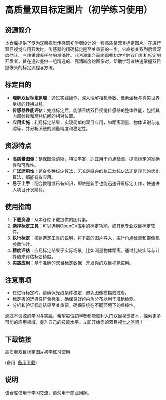 # 高质量双目标定图片（初学练习使用）

## 资源简介

本仓库提供了专为双目视觉传感器初学者设计的一套高质量双目标定图片。在进行双目视觉应用开发时，传感器的精确标定是至关重要的一步，它直接关系到后续深度估计、三维重建等任务的准确性。此资源集合面向那些初次接触双目相机标定的开发者，旨在通过提供一组精选的、高清晰度的图像对，帮助学习者快速掌握双目摄像头的标定流程与方法。

## 标定目的

- **理解双目标定原理**：通过实践操作，深入理解相机参数、像素坐标与真实世界坐标的转换过程。
- **传感器性能评估**：完成标定后，能够评估双目视觉传感器的整体性能，包括其内部参数和两相机间的相对位置。
- **应用实施**：利用标定结果，实现简单的双目应用，如距离测量、物体识别与追踪等，并分析系统的测量精度和稳定性。

## 资源特点

- **高质量图像**：确保图像清晰，特征丰富，适宜用于角点检测，提高标定的准确性和可靠性。
- **广泛适用性**：适合多种标定算法，无论是经典的张正友标定法还是现代的优化算法，都能有效应用。
- **易于上手**：配合教程或已有知识，即使是新手也能迅速开展标定工作，快速进入项目开发阶段。

## 使用指南

1. **下载资源**：从本仓库下载提供的图片集。
2. **选择标定工具**：可以选用OpenCV库中的标定功能，或其他专业双目标定软件。
3. **执行标定**：按照选定工具的说明，将下载的图片导入，进行角点检测和摄像机参数估计。
4. **精度评估**：应用标定结果于实际场景，比如测量物体距离，通过比较实际与计算值来评估标定精度。
5. **实践应用**：基于准确的双目标定数据，开发你的双目视觉应用。

## 注意事项

- 在进行标定时，请确保光线条件稳定，避免图像模糊或过曝。
- 标定板的选择应符合标准，确保良好的内角分布以利于准确检测。
- 分析和验证标定结果至关重要，确保系统在不同环境下的鲁棒性。

通过本资源的学习与实践，希望每位初学者都能顺利入门双目视觉技术，探索更多可能的应用领域，提升自己的技能水平。立即开始您的双目视觉之旅吧！

## 下载链接
[高质量双目标定图片初学练习使用](https://pan.quark.cn/s/6c70f187ad06) 

(备用: [备用下载](https://pan.baidu.com/s/1MrgLOadW4L6r32weK4yFLQ?pwd=1234))

## 说明

该仓库仅用于学习交流，请勿用于商业用途。
